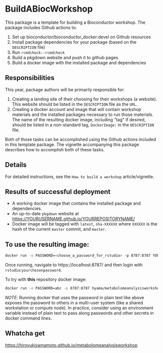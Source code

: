 # BuildABiocWorkshop

This package is a template for building a Bioconductor workshop. The package
includes Github actions to:

1. Set up bioconductor/bioconductor_docker:devel on Github resources
2. Install package dependencies for your package (based on the `DESCRIPTION` file)
3. Run `rcmdcheck::rcmdcheck`
4. Build a pkgdown website and push it to github pages
5. Build a docker image with the installed package and dependencies

## Responsibilities

This year, package authors will be primarily responsible for:

1. Creating a landing site of their choosing for their workshops (a website). This website should be listed in the `DESCRIPTION` file as the `URL`.
2. Creating a docker account and image that will contain workshop materials and the installed packages necessary to run those materials. The name of the resulting docker image, including "tag" if desired, should be listed in a non-standard tag, `DockerImage:` in the `DESCRIPTION` file. 

Both of those tasks can be accomplished using the Github actions included in this template package. The vignette accompanying this package describes how to accomplish both of these tasks.

## Details

For detailed instructions, see the `How to build a workshop` article/vignette.

## Results of successful deployment

- A working docker image that contains the installed package and dependencies.
- An up-to-date `pkgdown` website at https://YOURUSERNAME.github.io/YOURREPOSITORYNAME/
- Docker image will be tagged with `latest`, `sha-XXXXXX` where `XXXXXX` is the hash of the current `master` commit, and `master`. 

## To use the resulting image:

```sh
docker run -e PASSWORD=<choose_a_password_for_rstudio> -p 8787:8787 YOURDOCKERIMAGENAME
```
Once running, navigate to https://localhost:8787/ and then login with `rstudio`:`yourchosenpassword`. 

To try with **this** repository docker image:

```sh
docker run -e PASSWORD=abc -p 8787:8787 hyama/metabolomeanalysisworkshop
```

*NOTE*: Running docker that uses the password in plain text like above exposes the password to others 
in a multi-user system (like a shared workstation or compute node). In practice, consider using an environment 
variable instead of plain text to pass along passwords and other secrets in docker command lines. 


## Whatcha get

https://hiroyukiyamamoto.github.io/metabolomeanalysisworkshop

